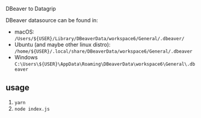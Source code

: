 DBeaver to Datagrip

DBeaver datasource can be found in:

- macOS: `/Users/${USER}/Library/DBeaverData/workspace6/General/.dbeaver/`
- Ubuntu (and maybe other linux distro): `/home/${USER}/.local/share/DBeaverData/workspace6/General/.dbeaver`
- Windows `C:\Users\${USER}\AppData\Roaming\DBeaverData\workspace6\General\.dbeaver` 


## usage

1. `yarn`
2. `node index.js`

